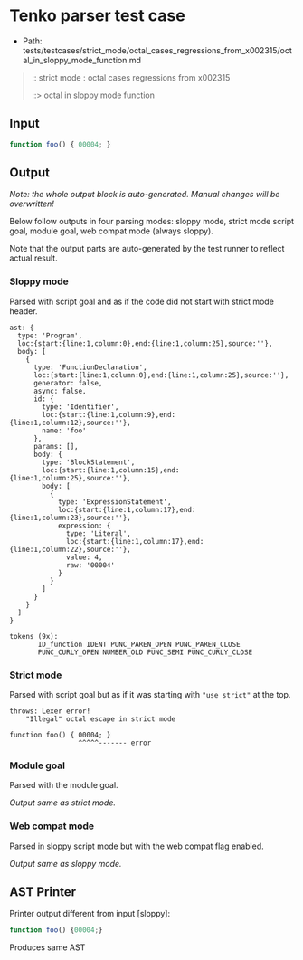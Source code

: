# Tenko parser test case

- Path: tests/testcases/strict_mode/octal_cases_regressions_from_x002315/octal_in_sloppy_mode_function.md

> :: strict mode : octal cases regressions from x002315
>
> ::> octal in sloppy mode function

## Input

`````js
function foo() { 00004; }
`````

## Output

_Note: the whole output block is auto-generated. Manual changes will be overwritten!_

Below follow outputs in four parsing modes: sloppy mode, strict mode script goal, module goal, web compat mode (always sloppy).

Note that the output parts are auto-generated by the test runner to reflect actual result.

### Sloppy mode

Parsed with script goal and as if the code did not start with strict mode header.

`````
ast: {
  type: 'Program',
  loc:{start:{line:1,column:0},end:{line:1,column:25},source:''},
  body: [
    {
      type: 'FunctionDeclaration',
      loc:{start:{line:1,column:0},end:{line:1,column:25},source:''},
      generator: false,
      async: false,
      id: {
        type: 'Identifier',
        loc:{start:{line:1,column:9},end:{line:1,column:12},source:''},
        name: 'foo'
      },
      params: [],
      body: {
        type: 'BlockStatement',
        loc:{start:{line:1,column:15},end:{line:1,column:25},source:''},
        body: [
          {
            type: 'ExpressionStatement',
            loc:{start:{line:1,column:17},end:{line:1,column:23},source:''},
            expression: {
              type: 'Literal',
              loc:{start:{line:1,column:17},end:{line:1,column:22},source:''},
              value: 4,
              raw: '00004'
            }
          }
        ]
      }
    }
  ]
}

tokens (9x):
       ID_function IDENT PUNC_PAREN_OPEN PUNC_PAREN_CLOSE
       PUNC_CURLY_OPEN NUMBER_OLD PUNC_SEMI PUNC_CURLY_CLOSE
`````

### Strict mode

Parsed with script goal but as if it was starting with `"use strict"` at the top.

`````
throws: Lexer error!
    "Illegal" octal escape in strict mode

function foo() { 00004; }
                 ^^^^^------- error
`````


### Module goal

Parsed with the module goal.

_Output same as strict mode._

### Web compat mode

Parsed in sloppy script mode but with the web compat flag enabled.

_Output same as sloppy mode._

## AST Printer

Printer output different from input [sloppy]:

````js
function foo() {00004;}
````

Produces same AST
